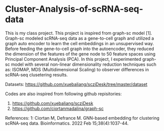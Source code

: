# Cluster-Analysis-of-scRNA-seq-data

This is my class project. This project is inspired from graph-sc model [1]. Graph-sc modeled scRNA-seq data as a gene-to-cell graph and utilized a graph auto encoder to learn the cell embeddings in an unsupervised way. Before feeding the gene-to-cell graph into the autoencoder, they reduced the dimension of the features of the gene node to 50 feature spaces using Principal Component Analysis (PCA). In this project, I experimented graph-sc model with several non-linear dimensionality reduction techniques such as: ISOMAP, MDS (Multidimensional Scaling) to observer differences in scRNA-seq clusetering results.

Datasets: https://github.com/xuebaliang/scziDesk/tree/master/dataset

Codes are also inspired from following github repisitories:
1. https://github.com/xuebaliang/scziDesk
2. https://github.com/ciortanmadalina/graph-sc

References:
1: Ciortan M, Defrance M. GNN-based embedding for clustering scRNA-seq data. Bioinformatics. 2022 Feb 15;38(4):1037-44.
